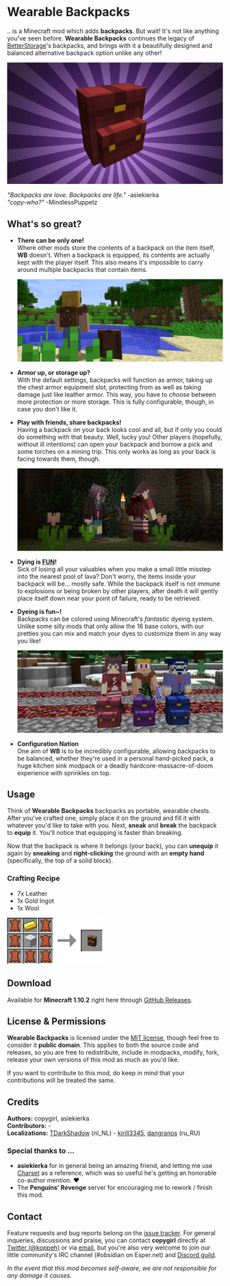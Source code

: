 # Wearable Backpacks

.. is a Minecraft mod which adds **backpacks**. But wait! It's not like anything you've
seen before. **Wearable Backpacks** continues the legacy of [BetterStorage][0]'s
backpacks, and brings with it a beautifully designed and balanced alternative backpack
option unlike any other!

![Backpacks!](docs/header.png)

*"Backpacks are love. Backpacks are life."* -asiekierka  
*"copy-who?"* -MindlessPuppetz  

## What's so great?

- **There can be only one!**  
  Where other mods store the contents of a backpack on the item itself, **WB** doesn't.
  When a backpack is equipped, its contents are actually kept with the player itself.
  This also means it's impossible to carry around multiple backpacks that contain items.
  
  ![](docs/picture_1.png)

- **Armor up, or storage up?**  
  With the default settings, backpacks will function as armor, taking up the chest armor
  equipment slot, protecting from as well as taking damage just like leather armor. This
  way, you have to *choose* between more protection or more storage. This is fully
  configurable, though, in case you don't like it.

- **Play with friends, share backpacks!**  
  Having a backpack on your back looks cool and all, but if only you could do something
  with that beauty. Well, lucky you! Other players (hopefully, without ill intentions)
  can open your backpack and borrow a pick and some torches on a mining trip. This only
  works as long as your back is facing towards them, though.
  
  ![](docs/picture_2.png)

- **Dying is [FUN][1]!**  
  Sick of losing all your valuables when you make a small little misstep into the nearest
  pool of lava? Don't worry, the items inside your backpack will be... mostly safe. While
  the backpack itself is not immune to explosions or being broken by other players, after
  death it will gently place itself down near your point of failure, ready to be
  retrieved.

- **Dyeing is fun~!**  
  Backpacks can be colored using Minecraft's *fantastic* dyeing system. Unlike some silly
  mods that only allow the 16 base colors, with our pretties you can mix and match your
  dyes to customize them in any way you like!
  
  ![](docs/picture_3.png)

- **Configuration Nation**  
  One aim of **WB** is to be incredibly configurable, allowing backpacks to be balanced,
  whether they're used in a personal hand-picked pack, a huge kitchen sink modpack or a
  deadly hardcore-massacre-of-doom experience with sprinkles on top.

## Usage

Think of **Wearable Backpacks** backpacks as portable, wearable chests. After you've
crafted one, simply place it on the ground and fill it with whatever you'd like to take
with you. Next, **sneak** and **break** the backpack to **equip** it. You'll notice that
equipping is faster than breaking.

Now that the backpack is where it belongs (your back), you can **unequip** it again by
**sneaking** and **right-clicking** the ground with an **empty hand** (specifically, the
top of a solid block).

### Crafting Recipe

- 7x Leather
- 1x Gold Ingot
- 1x Wool

![Backpack Recipe](docs/recipe_backpack.png)

## Download

Available for **Minecraft 1.10.2** right here through [GitHub Releases][2].

## License & Permissions

**Wearable Backpacks** is licensed under the [MIT license](LICENSE), though feel free to
consider it **public domain**. This applies to both the source code and releases, so you
are free to redistribute, include in modpacks, modify, fork, release your own versions
of this mod as much as you'd like.

If you want to contribute to this mod, do keep in mind that your contributions will be
treated the same.

## Credits

**Authors:** copygirl, asiekierka  
**Contributors:** -  
**Localizations:**
  [TDarkShadow](https://github.com/TDarkShadow) (nl_NL) -
  [kirill3345](https://github.com/kirill3345), [dangranos](https://github.com/dangranos) (ru_RU)  

### Special thanks to ...

- **asiekierka** for in general being an amazing friend, and letting me use [Charset][3]
  as a reference, which was so useful he's getting an honorable co-author mention. ❤
- The **Penguins' Revenge** server for encouraging me to rework / finish this mod.

## Contact

Feature requests and bug reports belong on the [issue tracker][4]. For general inqueries,
discussions and praise, you can contact **copygirl** directly at [Twitter (@koppeh)][5]
or via [email][6], but you're also very welcome to join our little community's IRC
channel (#obsidian on Esper.net) and [Discord guild][7].

*In the event that this mod becomes self-aware, we are not responsible for any damage it causes.*


[0]: https://github.com/copygirl/BetterStorage
[1]: http://dwarffortresswiki.org/index.php/DF2014:Fun
[2]: https://github.com/copygirl/WearableBackpacks/releases
[3]: http://charset.asie.pl/
[4]: https://github.com/copygirl/WearableBackpacks/issues
[5]: https://twitter.com/koppeh
[6]: mailto:halfnerd.copygirl@gmail.com
[7]: https://discord.gg/0bNJM8qj0Jiv6BlK
